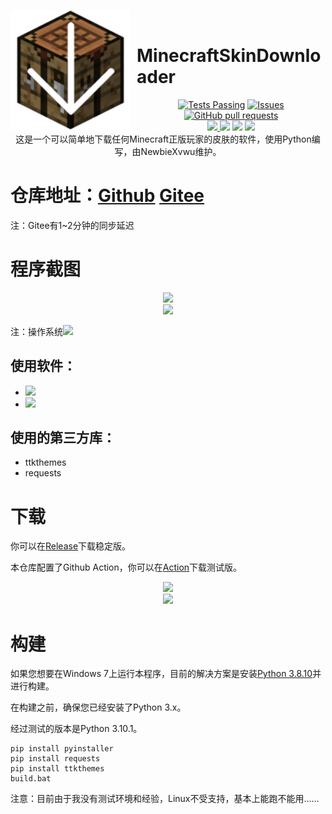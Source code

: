 <img width="192" height="192" align="left" style="float: left; margin: 0 10px 0 0;" src="logo.png" alt="logo.png"/><br />
# MinecraftSkinDownloader 
<div align="center"><a href="https://github.com/NewbieXvwu/MinecraftSkinDownloader/actions"><img alt="Tests Passing" src="https://github.com/NewbieXvwu/MinecraftSkinDownloader/workflows/Build/badge.svg" /></a> <a href="https://github.com/NewbieXvwu/MinecraftSkinDownloader/issues"><img alt="Issues" src="https://img.shields.io/github/issues/NewbieXvwu/MinecraftSkinDownloader?color=0088ff&logo=github&label=Issues" /></a> <a href="https://github.com/NewbieXvwu/MinecraftSkinDownloader/pulls"><img alt="GitHub pull requests" src="https://img.shields.io/github/issues-pr/NewbieXvwu/MinecraftSkinDownloader?color=0088ff&logo=githubactions&label=Pull requests"/></a></div>
<div align=center><a href="https://github.com/NewbieXvwu/MinecraftSkinDownloader/releases"><img src="https://img.shields.io/github/downloads/NewbieXvwu/MinecraftSkinDownloader/total?style=for-the-badge&logo=github&label=%E6%80%BB%E4%B8%8B%E8%BD%BD%E9%87%8F&link=https://github.com/NewbieXvwu/MinecraftSkinDownloader/releases"/> <img src="https://img.shields.io/github/v/release/NewbieXvwu/MinecraftSkinDownloader?style=for-the-badge&logo=githubactions&label=%E6%9C%80%E6%96%B0%E7%A8%B3%E5%AE%9A%E7%89%88%E6%9C%AC&link=https://github.com/NewbieXvwu/MinecraftSkinDownloader/releases&labelColor=yellowgreen"/></a> <a href="https://github.com/NewbieXvwu/MinecraftSkinDownloader/releases"><img src="https://img.shields.io/github/v/release/NewbieXvwu/MinecraftSkinDownloader?style=for-the-badge&logo=githubactions&label=%E6%9C%80%E6%96%B0%E7%89%88%E6%9C%AC&link=https://github.com/NewbieXvwu/MinecraftSkinDownloader/releases&labelColor=yellowgreen&include_prereleases"/></a> <a href="https://github.com/NewbieXvwu/MinecraftSkinDownloader"><img src="https://img.shields.io/github/stars/NewbieXvwu/MinecraftSkinDownloader?style=for-the-badge&logo=githubsponsors&label=Stars"/></a></div>

<div align=center>这是一个可以简单地下载任何Minecraft正版玩家的皮肤的软件，使用Python编写，由NewbieXvwu维护。</div>

# 仓库地址：[Github](https://github.com/NewbieXvwu/MinecraftSkinDownloader)  [Gitee](https://gitee.com/NewbieXvwu/MinecraftSkinDownloader)

注：Gitee有1~2分钟的同步延迟

# 程序截图
<div align=center><img src="https://user-images.githubusercontent.com/87637612/147638300-bc349c33-950e-4caa-b4f0-eef3617861d6.png"/></div>
<div align=center><img src="https://user-images.githubusercontent.com/87637612/147638325-210b7b9f-c2b9-4675-bcfc-168ce6f14159.png"/></div>

注：操作系统<img src="https://badgen.net/badge/icon/Windows%2011 Build 22000.376?icon=windows&label">

使用软件：
- 
- <img src="https://img.shields.io/badge/-Python 3.10.1-black?style=flat&logo=python&logoColor=white&link=https://www.python.org/downloads/release/python-3101">

- <img src="http://img.shields.io/badge/-VS%20Code 1.63.2-007ACC?style=flat&logo=visual%20studio%20code&logoColor=white&link=https://code.visualstudio.com">

使用的第三方库：
- 
- ttkthemes
- requests

# 下载

你可以在[Release](https://github.com/NewbieXvwu/MinecraftSkinDownloader/releases)下载稳定版。

本仓库配置了Github Action，你可以在[Action](https://github.com/NewbieXvwu/MinecraftSkinDownloader/actions)下载测试版。

<div align=center><img src="https://user-images.githubusercontent.com/87637612/147869113-c9567028-17d5-4d63-8e03-a02ad5bbf3a6.png"/></div>

<div align=center><img src="https://user-images.githubusercontent.com/87637612/147869119-6cd07534-0279-44f8-a945-1be505799da4.png"/></div>

# 构建

如果您想要在Windows 7上运行本程序，目前的解决方案是安装[Python 3.8.10](https://www.python.org/ftp/python/3.8.10/python-3.8.10-amd64.exe)并进行构建。

在构建之前，确保您已经安装了Python 3.x。

经过测试的版本是Python 3.10.1。

    pip install pyinstaller
	pip install requests
	pip install ttkthemes
	build.bat

注意：目前由于我没有测试环境和经验，Linux不受支持，基本上能跑不能用……
